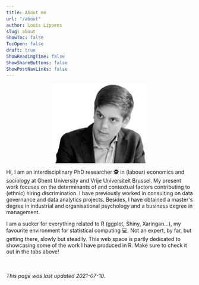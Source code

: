 ```yaml
---
title: About me
url: "/about"
author: Louis Lippens
slug: about
ShowToc: false
TocOpen: false
draft: true
ShowReadingTime: false
ShowShareButtons: false
ShowPostNavLinks: false
---
```


<img src="https://raw.githubusercontent.com/lglip/louislippens/main/images/llprofilewide.png" width="50%" style="display: block; margin: auto;" />


Hi, I am an interdisciplinary PhD researcher 🕵 in (labour) economics and sociology at Ghent University and Vrije Universiteit Brussel. My present work focuses on the determinants of and contextual factors contributing to (ethnic) hiring discrimination. I have previously worked in consulting on data governance and data analytics projects. Besides, I have obtained a master's degree in industrial and organisational psychology and a business degree in management.

I am a sucker for everything related to R (ggplot, Shiny, Xaringan...), my favourite environment for statistical computing 💻. Not an expert, by far, but getting there, slowly but steadily. This web space is partly dedicated to showcasing some of the work I have produced in R. Make sure to check it out in the tabs above!

<br></br>
_This page was last updated 2021-07-10._
